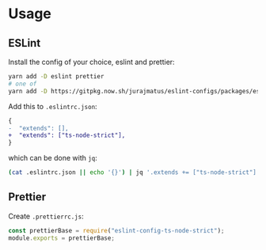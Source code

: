 # Usage

## ESLint

Install the config of your choice, eslint and prettier:

```bash
yarn add -D eslint prettier
# one of
yarn add -D https://gitpkg.now.sh/jurajmatus/eslint-configs/packages/eslint-config-ts-node-strict
```

Add this to `.eslintrc.json`:

```diff
{
-  "extends": [],
+  "extends": ["ts-node-strict"],
}
```

which can be done with `jq`:

```bash
(cat .eslintrc.json || echo '{}') | jq '.extends += ["ts-node-strict"]'
```

## Prettier

Create `.prettierrc.js`:

```js
const prettierBase = require("eslint-config-ts-node-strict");
module.exports = prettierBase;
```
